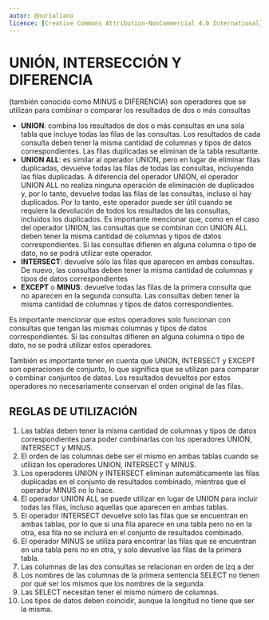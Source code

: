 ```yaml
---
autor: @nurialiano
licence: [Creative Commons Attribution-NonCommercial 4.0 International](https://creativecommons.org/licenses/by-nc/4.0/legalcode)
---
```


# UNIÓN, INTERSECCIÓN Y DIFERENCIA

(también conocido como MINUS o DIFERENCIA) son operadores que se utilizan para combinar o comparar los resultados de dos o más consultas

* **UNION**: combina los resultados de dos o más consultas en una sola tabla que incluye todas las filas de las consultas. Los resultados de cada consulta deben tener la misma cantidad de columnas y tipos de datos correspondientes. Las filas duplicadas se eliminan de la tabla resultante.
* **UNION ALL**: es similar al operador UNION, pero en lugar de eliminar filas duplicadas, devuelve todas las filas de todas las consultas, incluyendo las filas duplicadas. A diferencia del operador UNION, el operador UNION ALL no realiza ninguna operación de eliminación de duplicados y, por lo tanto, devuelve todas las filas de las consultas, incluso si hay duplicados. Por lo tanto, este operador puede ser útil cuando se requiere la devolución de todos los resultados de las consultas, incluidos los duplicados. Es importante mencionar que, como en el caso del operador UNION, las consultas que se combinan con UNION ALL deben tener la misma cantidad de columnas y tipos de datos correspondientes. Si las consultas difieren en alguna columna o tipo de dato, no se podrá utilizar este operador.
* **INTERSECT**: devuelve sólo las filas que aparecen en ambas consultas. De nuevo, las consultas deben tener la misma cantidad de columnas y tipos de datos correspondientes
* **EXCEPT** o **MINUS**: devuelve todas las filas de la primera consulta que no aparecen en la segunda consulta. Las consultas deben tener la misma cantidad de columnas y tipos de datos correspondientes.

Es importante mencionar que estos operadores solo funcionan con consultas que tengan las mismas columnas y tipos de datos correspondientes. Si las consultas difieren en alguna columna o tipo de dato, no se podrá utilizar estos operadores.

También es importante tener en cuenta que UNION, INTERSECT y EXCEPT son operaciones de conjunto, lo que significa que se utilizan para comparar o combinar conjuntos de datos. Los resultados devueltos por estos operadores no necesariamente conservan el orden original de las filas.

## REGLAS DE UTILIZACIÓN

1. Las tablas deben tener la misma cantidad de columnas y tipos de datos correspondientes para poder combinarlas con los operadores UNION, INTERSECT y MINUS.
2. El orden de las columnas debe ser el mismo en ambas tablas cuando se utilizan los operadores UNION, INTERSECT y MINUS.
3. Los operadores UNION y INTERSECT eliminan automáticamente las filas duplicadas en el conjunto de resultados combinado, mientras que el operador MINUS no lo hace.
4. El operador UNION ALL se puede utilizar en lugar de UNION para incluir todas las filas, incluso aquellas que aparecen en ambas tablas.
5. El operador INTERSECT devuelve solo las filas que se encuentran en ambas tablas, por lo que si una fila aparece en una tabla pero no en la otra, esa fila no se incluirá en el conjunto de resultados combinado.
6. El operador MINUS se utiliza para encontrar las filas que se encuentran en una tabla pero no en otra, y solo devuelve las filas de la primera tabla.
7. Las columnas de las dos consultas se relacionan en orden de izq a der
8. Los nombres de las columnas de la primera sentencia SELECT no tienen por qué ser los mismos que los nombres de la segunda.
9. Las SELECT necesitan tener el mismo número de columnas.
10. Los tipos de datos deben coincidir, aunque la longitud no tiene que ser la misma.